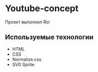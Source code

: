 # Youtube-concept
Проэкт выполнил Roi
## Используемые технологии
- HTML
- CSS
- Normalize.css
- SVG Sprite

